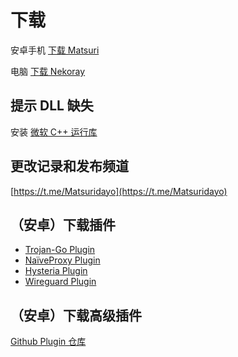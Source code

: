 # 下载

安卓手机 [下载 Matsuri](https://github.com/MatsuriDayo/Matsuri/releases)

电脑 [下载 Nekoray](https://github.com/MatsuriDayo/nekoray/releases)

## 提示 DLL 缺失

安装 [微软 C++ 运行库](https://aka.ms/vs/17/release/vc_redist.x64.exe)

## 更改记录和发布频道

[https://t.me/Matsuridayo](https://t.me/Matsuridayo)

## （安卓）下载插件

- [Trojan-Go Plugin](https://sagernet.org/download/#trojan-go-plugin)
- [NaïveProxy Plugin](https://sagernet.org/download/#naiveproxy-plugin)
- [Hysteria Plugin](https://sagernet.org/download/#hysteria-plugin)
- [Wireguard Plugin](https://github.com/SagerNet/SagerNet/releases/tag/wireguard-plugin-20210424-5)

## （安卓）下载高级插件

[Github Plugin 仓库](https://github.com/MatsuriDayo/plugins)
